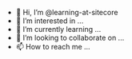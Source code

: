 - 👋 Hi, I’m @learning-at-sitecore
- 👀 I’m interested in ...
- 🌱 I’m currently learning ...
- 💞️ I’m looking to collaborate on ...
- 📫 How to reach me ...

<!---
learning-at-sitecore/learning-at-sitecore is a ✨ special ✨ repository because its `README.md` (this file) appears on your GitHub profile.
You can click the Preview link to take a look at your changes.
--->

